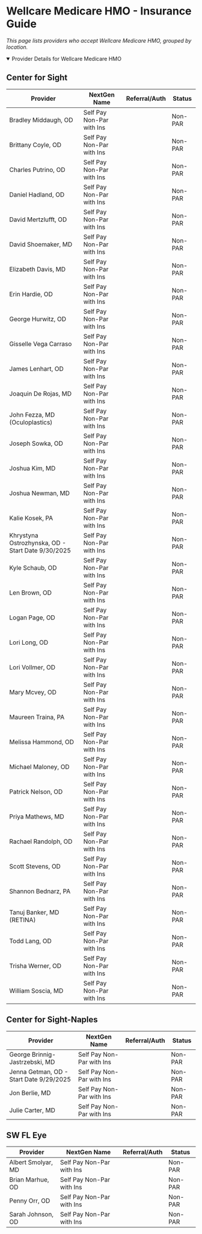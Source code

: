 # Wellcare Medicare HMO - Insurance Guide

*This page lists providers who accept Wellcare Medicare HMO, grouped by location.*

<details open><summary>Provider Details for Wellcare Medicare HMO</summary>

## Center for Sight

| Provider | NextGen Name | Referral/Auth | Status |
|----------|-------------|--------------|--------|
| Bradley Middaugh, OD | Self Pay Non-Par with Ins |  | Non-PAR |
| Brittany Coyle, OD | Self Pay Non-Par with Ins |  | Non-PAR |
| Charles Putrino, OD | Self Pay Non-Par with Ins |  | Non-PAR |
| Daniel Hadland, OD | Self Pay Non-Par with Ins |  | Non-PAR |
| David Mertzlufft, OD | Self Pay Non-Par with Ins |  | Non-PAR |
| David Shoemaker, MD | Self Pay Non-Par with Ins |  | Non-PAR |
| Elizabeth Davis, MD | Self Pay Non-Par with Ins |  | Non-PAR |
| Erin Hardie, OD | Self Pay Non-Par with Ins |  | Non-PAR |
| George Hurwitz, OD | Self Pay Non-Par with Ins |  | Non-PAR |
| Gisselle Vega Carraso | Self Pay Non-Par with Ins |  | Non-PAR |
| James Lenhart, OD | Self Pay Non-Par with Ins |  | Non-PAR |
| Joaquin De Rojas, MD | Self Pay Non-Par with Ins |  | Non-PAR |
| John Fezza, MD (Oculoplastics) | Self Pay Non-Par with Ins |  | Non-PAR |
| Joseph Sowka, OD | Self Pay Non-Par with Ins |  | Non-PAR |
| Joshua Kim, MD | Self Pay Non-Par with Ins |  | Non-PAR |
| Joshua Newman, MD | Self Pay Non-Par with Ins |  | Non-PAR |
| Kalie Kosek, PA | Self Pay Non-Par with Ins |  | Non-PAR |
| Khrystyna Ostrozhynska, OD - Start Date 9/30/2025 | Self Pay Non-Par with Ins |  | Non-PAR |
| Kyle Schaub, OD | Self Pay Non-Par with Ins |  | Non-PAR |
| Len Brown, OD | Self Pay Non-Par with Ins |  | Non-PAR |
| Logan Page, OD | Self Pay Non-Par with Ins |  | Non-PAR |
| Lori Long, OD | Self Pay Non-Par with Ins |  | Non-PAR |
| Lori Vollmer, OD | Self Pay Non-Par with Ins |  | Non-PAR |
| Mary Mcvey, OD | Self Pay Non-Par with Ins |  | Non-PAR |
| Maureen Traina, PA | Self Pay Non-Par with Ins |  | Non-PAR |
| Melissa Hammond, OD | Self Pay Non-Par with Ins |  | Non-PAR |
| Michael Maloney, OD | Self Pay Non-Par with Ins |  | Non-PAR |
| Patrick Nelson, OD | Self Pay Non-Par with Ins |  | Non-PAR |
| Priya Mathews, MD | Self Pay Non-Par with Ins |  | Non-PAR |
| Rachael Randolph, OD | Self Pay Non-Par with Ins |  | Non-PAR |
| Scott Stevens, OD | Self Pay Non-Par with Ins |  | Non-PAR |
| Shannon Bednarz, PA | Self Pay Non-Par with Ins |  | Non-PAR |
| Tanuj Banker, MD (RETINA) | Self Pay Non-Par with Ins |  | Non-PAR |
| Todd Lang, OD | Self Pay Non-Par with Ins |  | Non-PAR |
| Trisha Werner, OD | Self Pay Non-Par with Ins |  | Non-PAR |
| William Soscia, MD | Self Pay Non-Par with Ins |  | Non-PAR |

## Center for Sight-Naples

| Provider | NextGen Name | Referral/Auth | Status |
|----------|-------------|--------------|--------|
| George Brinnig-Jastrzebski, MD | Self Pay Non-Par with Ins |  | Non-PAR |
| Jenna Getman, OD - Start Date 9/29/2025 | Self Pay Non-Par with Ins |  | Non-PAR |
| Jon Berlie, MD | Self Pay Non-Par with Ins |  | Non-PAR |
| Julie Carter, MD | Self Pay Non-Par with Ins |  | Non-PAR |

## SW FL Eye

| Provider | NextGen Name | Referral/Auth | Status |
|----------|-------------|--------------|--------|
| Albert Smolyar, MD | Self Pay Non-Par with Ins |  | Non-PAR |
| Brian Marhue, OD | Self Pay Non-Par with Ins |  | Non-PAR |
| Penny Orr, OD | Self Pay Non-Par with Ins |  | Non-PAR |
| Sarah Johnson, OD | Self Pay Non-Par with Ins |  | Non-PAR |

</details>

